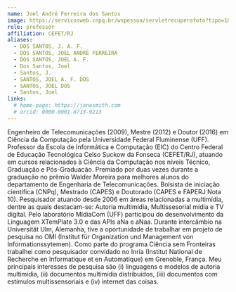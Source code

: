 ```yaml
---
name: Joel André Ferreira dos Santos
image: https://servicosweb.cnpq.br/wspessoa/servletrecuperafoto?tipo=1&id=K4230689U0
role: professor
affiliation: CEFET/RJ
aliases:
  - DOS SANTOS, J. A. F.
  - DOS SANTOS, JOEL ANDRÉ FERREIRA 
  - DOS SANTOS, JOEL A. F. 
  - Dos Santos, Joel 
  - Santos, J.
  - SANTOS, JOEL A. F. DOS 
  - SANTOS, JOEL DOS
  - Santos, Joel
links:
  # home-page: https://janesmith.com
  # orcid: 0000-0001-8713-9213
---
```


Engenheiro de Telecomunicações (2009), Mestre (2012) e Doutor (2016) em Ciência da Computação pela Universidade Federal Fluminense (UFF). Professor da Escola de Informática e Computação (EIC) do Centro Federal de Educação Tecnológica Celso Suckow da Fonseca (CEFET/RJ), atuando em cursos relacionados à Ciência da Computação nos níveis Técnico, Graduação e Pós-Graduacão. Premiado por duas vezes durante a graduação no prêmio Walder Moreira para melhores alunos do departamento de Engenharia de Telecomunicações. Bolsista de iniciação científica (CNPq), Mestrado (CAPES) e Doutorado (CAPES e FAPERJ Nota 10). Pesquisador atuando desde 2006 em áreas relacionadas a multimídia, dentre as quais destacam-se: Autoria multimídia, Multissesorial mídia e TV digital. Pelo laboratório MídiaCom (UFF) participou do desenvolvimento da Linguagem XTemPlate 3.0 e das APIs aNa e aNaa. Durante intercâmbio na Universität Ulm, Alemanha, tive a oportunidade de trabalhar em projeto de pesquisa no OMI (Institut für Organization und Management von Informationssytemen). Como parte do programa Ciência sem Fronteiras trabalhei como pesquisador convidado no Inria (Institut National de Recherche en Informatique et en Automatique) em Grenoble, França. Meu principais interesses de pesquisa são (i) linguagens e modelos de autoria multimídia, (ii) documentos multimídia distribuídos, (iii) documentos com estímulos multissensoriais e (iv) internet das coisas.